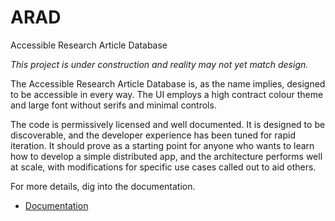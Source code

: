 # ARAD
Accessible Research Article Database

*This project is under construction and reality may not yet match design.*

The Accessible Research Article Database is, as the name implies, designed to be accessible in every way. The UI employs
a high contract colour theme and large font without serifs and minimal controls.

The code is permissively licensed and well documented. It is designed to be discoverable, and the developer experience
has been tuned for rapid iteration. It should prove as a starting point for anyone who wants to learn how to develop a
simple distributed app, and the architecture performs well at scale, with modifications for specific use cases called
out to aid others.

For more details, dig into the documentation.

- [Documentation](./documentation/)
